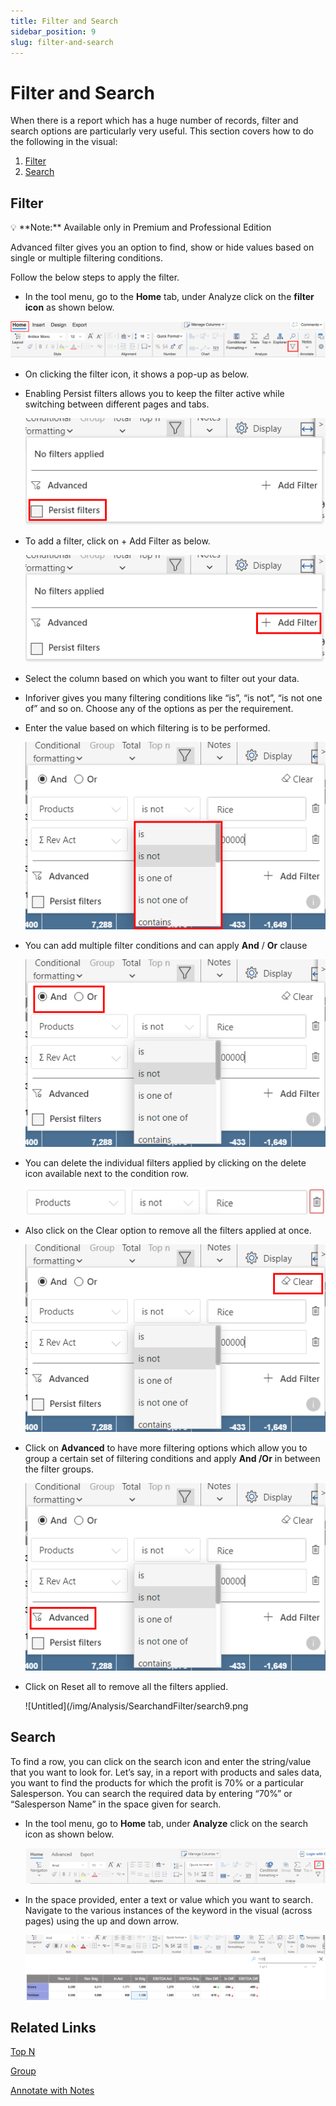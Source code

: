 ```yaml
---
title: Filter and Search
sidebar_position: 9
slug: filter-and-search
---
```


# Filter and Search

When there is a report which has a huge number of records, filter and search options are particularly very useful. This section covers how to do the following in the visual:

1. [Filter](/analyze/filter-and-search)
2. [Search](/analyze/filter-and-search)

## **Filter**

<aside>
💡 **Note:** Available only in Premium and Professional Edition

</aside>

Advanced filter gives you an option to find, show or hide values based on single or multiple filtering conditions.

Follow the below steps to apply the filter.

- In the tool menu, go to the **Home** tab, under Analyze click on the **filter icon** as shown below.

![Untitled](/img/Analysis/SearchandFilter/search1.png)

- On clicking the filter icon, it shows a pop-up as below.
- Enabling Persist filters allows you to keep the filter active while switching between different pages and tabs.
    
    ![Untitled](/img/Analysis/SearchandFilter/search2.png)
    
- To add a filter, click on + Add Filter as below.
    
    ![Untitled](/img/Analysis/SearchandFilter/search3.png)
    
- Select the column based on which you want to filter out your data.
- Inforiver gives you many filtering conditions like “is”, “is not”, “is not one of” and so on. Choose any of the options as per the requirement.
- Enter the value based on which filtering is to be performed.
    
    ![Untitled](/img/Analysis/SearchandFilter/search4.png)
    
- You can add multiple filter conditions and can apply **And** / **Or** clause
    
    ![Untitled](/img/Analysis/SearchandFilter/search5.png)
    
- You can delete the individual filters applied by clicking on the delete icon available next to the condition row.
    
    ![Filter Delete.jpg](/img/Analysis/SearchandFilter/search6.jpg)
    
- Also click on the Clear option to remove all the filters applied at once.
    
    ![Untitled](/img/Analysis/SearchandFilter/search7.png)
    
- Click on **Advanced** to have more filtering options which allow you to group a certain set of filtering conditions and apply **And /Or** in between the filter groups.
    
    ![Untitled](/img/Analysis/SearchandFilter/search8.png)
    
- Click on Reset all to remove all the filters applied.
    
    ![Untitled](/img/Analysis/SearchandFilter/search9.png
    

## **Search**

To find a row, you can click on the search icon and enter the string/value that you want to look for. Let’s say, in a report with products and sales data, you want to find the products for which the profit is 70% or a particular Salesperson. You can search the required data by entering “70%” or “Salesperson Name” in the space given for search.

- In the tool menu, go to **Home** tab, under **Analyze** click on the search icon as shown below.
    
    ![Untitled](/img/Analysis/SearchandFilter/search10.png)

- In the space provided, enter a text or value which you want to search. Navigate to the various instances of the keyword in the visual (across pages) using the up and down arrow.
    
    ![Untitled](/img/Analysis/SearchandFilter/search11.png)


## Related Links

[Top N](/analyze/TopN)

[Group](/build/Group)

[Annotate with Notes](/build/Annotatenotes)